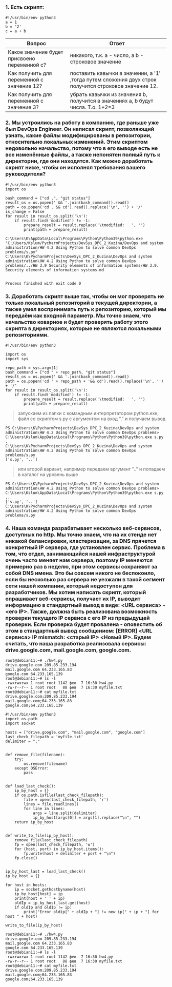 ### 1. Есть скрипт:
````
#!/usr/bin/env python3
a = 1
b = '2'
c = a + b
````
Вопрос  | Ответ
----------------|----------------------
Какое значение будет присвоено переменной c?  | никакого, т.к. a - число, а b - строковое значение
Как получить для переменной c значение 12?    | поставить кавычки в значении, a '1' ,тогда путем сложения двух строк получится строковое значение 12.
Как получить для переменной c значение 3?     | убрать кавычки из значения b, получится в значениях a, b будут числа. Т.о. 1+2=3

### 2. Мы устроились на работу в компанию, где раньше уже был DevOps Engineer. Он написал скрипт, позволяющий узнать, какие файлы модифицированы в репозитории, относительно локальных изменений. Этим скриптом недовольно начальство, потому что в его выводе есть не все изменённые файлы, а также непонятен полный путь к директории, где они находятся. Как можно доработать скрипт ниже, чтобы он исполнял требования вашего руководителя?
```
#!/usr/bin/env python3
import os

bash_command = ["cd .", "git status"]
result_os = os.popen(' && '.join(bash_command)).read()
path = os.popen('cd . && cd').read().replace('\n', '') + '/'
is_change = False
for result in result_os.split('\n'):
    if result.find('modified') != -1:
        prepare_result = result.replace('\tmodified:   ', '')
        print(path + prepare_result)

```
````
C:\Users\K\AppData\Local\Programs\Python\Python39\python.exe "C:/Users/Kslum/PycharmProjects/DevSys_DPC_2_Kuzina/DevOps and system administration/HW 4.2 Using Python to solve common DevOps problems/s.py"
C:\Users\K\PycharmProjects\DevSys_DPC_2_Kuzina\DevOps and system administration\HW 4.2 Using Python to solve common DevOps problems/../HW 3.9 Security elements of information systems/HW 3.9. Security elements of information systems.md


Process finished with exit code 0

````

### 3. Доработать скрипт выше так, чтобы он мог проверять не только локальный репозиторий в текущей директории, а также умел воспринимать путь к репозиторию, который мы передаём как входной параметр. Мы точно знаем, что начальство коварное и будет проверять работу этого скрипта в директориях, которые не являются локальными репозиториями.

```
#!/usr/bin/env python3

import os
import sys

repo_path = sys.argv[1]
bash_command = ["cd " + repo_path, "git status"]
result_os = os.popen(' && '.join(bash_command)).read()
path = os.popen('cd ' + repo_path + '&& cd').read().replace('\n', '') + '/'
for result in result_os.split('\n'):
    if result.find('modified') != -1:
        prepare_result = result.replace('\tmodified:   ', '')
        print(path + prepare_result)
```
> запускаем из папки с командным интерпретатором python.exe, файл со скриптом s.py c аргументом на вход "." и получаем вывод 
````
PS C:\Users\K\PycharmProjects\DevSys_DPC_2_Kuzina\DevOps and system administration\HW 4.2 Using Python to solve common DevOps problems> C:\Users\Kslum\AppData\Local\Programs\Python\Python39\python.exe s.py .
C:\Users\K\PycharmProjects\DevSys_DPC_2_Kuzina\DevOps and system administration\HW 4.2 Using Python to solve common DevOps problems/s.py
['s.py', '..']
````
> или второй вариант, например передаем аргумент ".." и попадаем в каталог на уровень выше 
````
PS C:\Users\K\PycharmProjects\DevSys_DPC_2_Kuzina\DevOps and system administration\HW 4.2 Using Python to solve common DevOps problems> C:\Users\Kslum\AppData\Local\Programs\Python\Python39\python.exe s.py ..
['s.py', '..']
C:\Users\K\PycharmProjects\DevSys_DPC_2_Kuzina\DevOps and system administration/HW 4.2 Using Python to solve common DevOps problems/s.py
````

### 4. Наша команда разрабатывает несколько веб-сервисов, доступных по http. Мы точно знаем, что на их стенде нет никакой балансировки, кластеризации, за DNS прячется конкретный IP сервера, где установлен сервис. Проблема в том, что отдел, занимающийся нашей инфраструктурой очень часто меняет нам сервера, поэтому IP меняются примерно раз в неделю, при этом сервисы сохраняют за собой DNS имена. Это бы совсем никого не беспокоило, если бы несколько раз сервера не уезжали в такой сегмент сети нашей компании, который недоступен для разработчиков. Мы хотим написать скрипт, который опрашивает веб-сервисы, получает их IP, выводит информацию в стандартный вывод в виде: <URL сервиса> - <его IP>. Также, должна быть реализована возможность проверки текущего IP сервиса c его IP из предыдущей проверки. Если проверка будет провалена - оповестить об этом в стандартный вывод сообщением: [ERROR] <URL сервиса> IP mismatch: <старый IP> <Новый IP>. Будем считать, что наша разработка реализовала сервисы: drive.google.com, mail.google.com, google.com.

````
root@debian11:~# ./hw4.py
drive.google.com 209.85.233.194
mail.google.com 64.233.165.83
google.com 64.233.165.139
root@debian11:~# ls -l
-rwxrwxrwx 1 root root 1142 фев  7 16:30 hw4.py
-rw-r--r-- 1 root root   88 фев  7 16:30 myfile.txt
root@debian11:~# cat myfile.txt
drive.google.com;209.85.233.194
mail.google.com;64.233.165.83
google.com;64.233.165.139
````

````
#!/usr/bin/env python3
import os.path
import socket

hosts = ["drive.google.com", "mail.google.com", "google.com"]
last_check_filepath = 'myfile.txt'
delimiter = ";"


def remove_file(filename):
    try:
        os.remove(filename)
    except OSError:
        pass


def load_last_check():
    ip_by_host = {}
    if os.path.isfile(last_check_filepath):
        file = open(last_check_filepath, 'r')
        lines = file.readlines()
        for line in lines:
            args = line.split(delimiter)
            ip_by_host[args[0]] = args[1].replace("\n", "")
    return ip_by_host


def write_to_file(ip_by_host):
    remove_file(last_check_filepath)
    fp = open(last_check_filepath, 'w')
    for (host, port) in ip_by_host.items():
        fp.write(host + delimiter + port + "\n")
    fp.close()


ip_by_host_last = load_last_check()
ip_by_host = {}

for host in hosts:
    ip = socket.gethostbyname(host)
    ip_by_host[host] = ip
    print(host + ' ' + ip)
    oldIp = ip_by_host_last.get(host)
    if oldIp and oldIp != ip:
        print("Error oldip[" + oldIp + "] != new ip[" + ip + "] for host " + host)

write_to_file(ip_by_host)
````
````
root@debian11:~# ./hw4.py
drive.google.com 209.85.233.194
mail.google.com 64.233.165.83
google.com 64.233.165.139
root@debian11:~# ls -l
-rwxrwxrwx 1 root root 1142 фев  7 16:30 hw4.py
-rw-r--r-- 1 root root   88 фев  7 16:30 myfile.txt
root@debian11:~# cat myfile.txt
drive.google.com;209.85.233.194
mail.google.com;64.233.165.83
google.com;64.233.165.139
````
